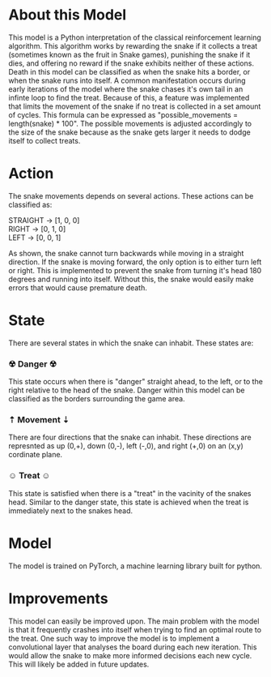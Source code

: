 # About this Model
This model is a Python interpretation of the classical reinforcement learning algorithm. This algorithm works by rewarding the snake if it collects a treat (sometimes known as the fruit in Snake games), punishing the snake if it dies, and offering no reward if the snake exhibits neither of these actions. Death in this model can be classified as when the snake hits a border, or when the snake runs into itself. A common manifestation occurs during early iterations of the model where the snake chases it's own tail in an infinte loop to find the treat. Because of this, a feature was implemented that limits the movement of the snake if no treat is collected in a set amount of cycles. This formula can be expressed as "possible_movements = length(snake) * 100". The possible movements is adjusted accordingly to the size of the snake because as the snake gets larger it needs to dodge itself to collect treats.

# Action
The snake movements depends on several actions. These actions can be classified as:

STRAIGHT  ->  [1, 0, 0]<br />
RIGHT     ->  [0, 1, 0]<br />
LEFT      ->  [0, 0, 1]<br />

As shown, the snake cannot turn backwards while moving in a straight direction. If the snake is moving forward, the only option is to either turn left or right. This is implemented to prevent the snake from turning it's head 180 degrees and running into itself. Without this, the snake would easily make errors that would cause premature death.

# State
There are several states in which the snake can inhabit. These states are:

   ### ☢︎ Danger ☢︎
   This state occurs when there is "danger" straight ahead, to the left, or to the right relative to the head of the snake. Danger within this model can be classified as the borders surrounding the game area.

   ### ⇡ Movement ⇣
   There are four directions that the snake can inhabit. These directions are represnted as up (0,+), down (0,-), left (-,0), and right (+,0) on an (x,y)      cordinate plane.
   
   ### ☺︎ Treat ☺︎
   This state is satisfied when there is a "treat" in the vacinity of the snakes head. Similar to the danger state, this state is achieved when the treat is immediately next to the snakes head.
   
# Model
The model is trained on PyTorch, a machine learning library built for python.

# Improvements
This model can easily be improved upon. The main problem with the model is that it frequently crashes into itself when trying to find an optimal route to the treat. One such way to improve the model is to implement a convolutional layer that analyses the board during each new iteration. This would allow the snake to make more informed decisions each new cycle. This will likely be added in future updates.
